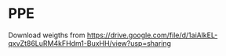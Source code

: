 # PPE
Download weigths from https://drive.google.com/file/d/1aiAlkEL-qxvZt86LuRM4kFHdm1-BuxHH/view?usp=sharing
